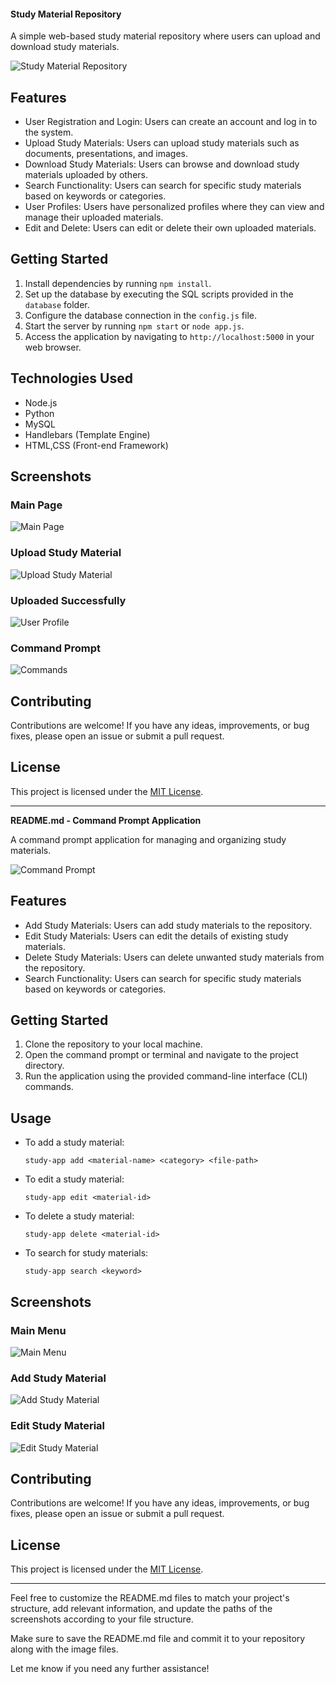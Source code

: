 #### Study Material Repository

A simple web-based study material repository where users can upload and download study materials.

![Study Material Repository](final.png)

## Features

- User Registration and Login: Users can create an account and log in to the system.
- Upload Study Materials: Users can upload study materials such as documents, presentations, and images.
- Download Study Materials: Users can browse and download study materials uploaded by others.
- Search Functionality: Users can search for specific study materials based on keywords or categories.
- User Profiles: Users have personalized profiles where they can view and manage their uploaded materials.
- Edit and Delete: Users can edit or delete their own uploaded materials.

## Getting Started

1. Install dependencies by running `npm install`.
2. Set up the database by executing the SQL scripts provided in the `database` folder.
3. Configure the database connection in the `config.js` file.
4. Start the server by running `npm start` or `node app.js`.
5. Access the application by navigating to `http://localhost:5000` in your web browser.

## Technologies Used

- Node.js
- Python
- MySQL
- Handlebars (Template Engine)
- HTML,CSS (Front-end Framework)

## Screenshots

### Main Page
![Main Page](images/final.png)

### Upload Study Material
![Upload Study Material](task.png)

### Uploaded Successfully 
![User Profile](uploaded.png)

### Command Prompt
![Commands](command.png)

## Contributing

Contributions are welcome! If you have any ideas, improvements, or bug fixes, please open an issue or submit a pull request.

## License

This project is licensed under the [MIT License](LICENSE).

---

**README.md - Command Prompt Application**

A command prompt application for managing and organizing study materials.

![Command Prompt](images/command-prompt.png)

## Features

- Add Study Materials: Users can add study materials to the repository.
- Edit Study Materials: Users can edit the details of existing study materials.
- Delete Study Materials: Users can delete unwanted study materials from the repository.
- Search Functionality: Users can search for specific study materials based on keywords or categories.

## Getting Started

1. Clone the repository to your local machine.
2. Open the command prompt or terminal and navigate to the project directory.
3. Run the application using the provided command-line interface (CLI) commands.

## Usage

- To add a study material:
  ```
  study-app add <material-name> <category> <file-path>
  ```

- To edit a study material:
  ```
  study-app edit <material-id>
  ```

- To delete a study material:
  ```
  study-app delete <material-id>
  ```

- To search for study materials:
  ```
  study-app search <keyword>
  ```

## Screenshots

### Main Menu
![Main Menu](images/main-menu.png)

### Add Study Material
![Add Study Material](images/add-material.png)

### Edit Study Material
![Edit Study Material](images/edit-material.png)

## Contributing

Contributions are welcome! If you have any ideas, improvements, or bug fixes, please open an issue or submit a pull request.

## License

This project is licensed under the [MIT License](LICENSE).

---

Feel free to customize the README.md files to match your project's structure, add relevant information, and update the paths of the screenshots according to your file structure.

Make sure to save the README.md file and commit it to your repository along with the image files.

Let me know if you need any further assistance!
